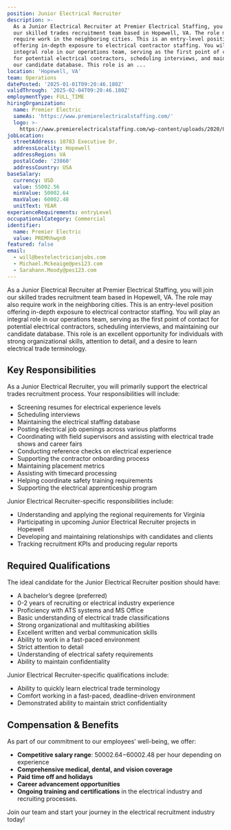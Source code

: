 ```yaml
---
position: Junior Electrical Recruiter
description: >-
  As a Junior Electrical Recruiter at Premier Electrical Staffing, you will join
  our skilled trades recruitment team based in Hopewell, VA. The role may also
  require work in the neighboring cities. This is an entry-level position
  offering in-depth exposure to electrical contractor staffing. You will play an
  integral role in our operations team, serving as the first point of contact
  for potential electrical contractors, scheduling interviews, and maintaining
  our candidate database. This role is an ...
location: 'Hopewell, VA'
team: Operations
datePosted: '2025-01-01T09:20:46.180Z'
validThrough: '2025-02-04T09:20:46.180Z'
employmentType: FULL_TIME
hiringOrganization:
  name: Premier Electric
  sameAs: 'https://www.premierelectricalstaffing.com/'
  logo: >-
    https://www.premierelectricalstaffing.com/wp-content/uploads/2020/05/Premier-Electrical-Staffing-logo.png
jobLocation:
  streetAddress: 10783 Executive Dr.
  addressLocality: Hopewell
  addressRegion: VA
  postalCode: '23860'
  addressCountry: USA
baseSalary:
  currency: USD
  value: 55002.56
  minValue: 50002.64
  maxValue: 60002.48
  unitText: YEAR
experienceRequirements: entryLevel
occupationalCategory: Commercial
identifier:
  name: Premier Electric
  value: PREMhhwgn0
featured: false
email:
  - will@bestelectricianjobs.com
  - Michael.Mckeaige@pes123.com
  - Sarahann.Moody@pes123.com
---
```




As a Junior Electrical Recruiter at Premier Electrical Staffing, you will join our skilled trades recruitment team based in Hopewell, VA. The role may also require work in the neighboring cities. This is an entry-level position offering in-depth exposure to electrical contractor staffing. You will play an integral role in our operations team, serving as the first point of contact for potential electrical contractors, scheduling interviews, and maintaining our candidate database. This role is an excellent opportunity for individuals with strong organizational skills, attention to detail, and a desire to learn electrical trade terminology. 

## Key Responsibilities
As a Junior Electrical Recruiter, you will primarily support the electrical trades recruitment process. Your responsibilities will include:

- Screening resumes for electrical experience levels
- Scheduling interviews 
- Maintaining the electrical staffing database
- Posting electrical job openings across various platforms  
- Coordinating with field supervisors and assisting with electrical trade shows and career fairs
- Conducting reference checks on electrical experience 
- Supporting the contractor onboarding process 
- Maintaining placement metrics 
- Assisting with timecard processing 
- Helping coordinate safety training requirements 
- Supporting the electrical apprenticeship program

Junior Electrical Recruiter-specific responsibilities include:
- Understanding and applying the regional requirements for Virginia
- Participating in upcoming Junior Electrical Recruiter projects in Hopewell
- Developing and maintaining relationships with candidates and clients
- Tracking recruitment KPIs and producing regular reports

## Required Qualifications
The ideal candidate for the Junior Electrical Recruiter position should have:

- A bachelor’s degree (preferred)
- 0-2 years of recruiting or electrical industry experience
- Proficiency with ATS systems and MS Office
- Basic understanding of electrical trade classifications
- Strong organizational and multitasking abilities
- Excellent written and verbal communication skills
- Ability to work in a fast-paced environment
- Strict attention to detail
- Understanding of electrical safety requirements 
- Ability to maintain confidentiality

Junior Electrical Recruiter-specific qualifications include:
- Ability to quickly learn electrical trade terminology
- Comfort working in a fast-paced, deadline-driven environment
- Demonstrated ability to maintain strict confidentiality

## Compensation & Benefits
As part of our commitment to our employees’ well-being, we offer:

- **Competitive salary range**: $50002.64-$60002.48 per hour depending on experience
- **Comprehensive medical, dental, and vision coverage**
- **Paid time off and holidays**
- **Career advancement opportunities**
- **Ongoing training and certifications** in the electrical industry and recruiting processes.

Join our team and start your journey in the electrical recruitment industry today!
